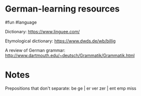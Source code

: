 # German-learning resources

#fun #language

Dictionary:
https://www.linguee.com/

Etymological dictionary:
https://www.dwds.de/wb/billig

A review of German grammar:
http://www.dartmouth.edu/~deutsch/Grammatik/Grammatik.html

# Notes

Prepositions that don't separate:
be ge | er ver zer | ent emp miss